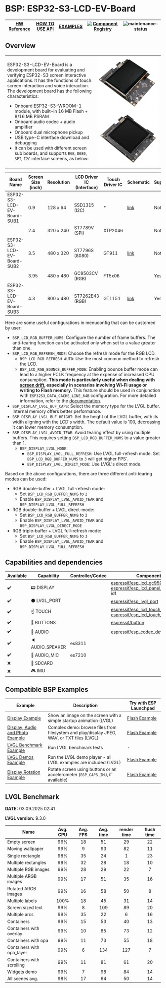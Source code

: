 # BSP: ESP32-S3-LCD-EV-Board

| [HW Reference](https://docs.espressif.com/projects/esp-dev-kits/en/latest/esp32s3/esp32-s3-lcd-ev-board/user_guide.html) | [HOW TO USE API](API.md) | [EXAMPLES](#compatible-bsp-examples) | [![Component Registry](https://components.espressif.com/components/espressif/esp32_s3_lcd_ev_board/badge.svg)](https://components.espressif.com/components/espressif/esp32_s3_lcd_ev_board) | ![maintenance-status](https://img.shields.io/badge/maintenance-actively--developed-brightgreen.svg) |
| --- | --- | --- | --- | -- |

## Overview

<table>
<tr><td>

ESP32-S3-LCD-EV-Board is a development board for evaluating and verifying ESP32-S3 screen interactive applications. It has the functions of touch screen interaction and voice interaction. The development board has the following characteristics:

* Onboard ESP32-S3-WROOM-1 module, with built-in 16 MB Flash + 8/16 MB PSRAM
* Onboard audio codec + audio amplifier
* Onboard dual microphone pickup
* USB type-C interface download and debugging
* It can be used with different screen sub boards, and supports `RGB`, `8080`, `SPI`, `I2C` interface screens, as below:

</td><td width="200">
  <img src="doc/esp32_s3_lcd_ev_board.webp">
  <img src="doc/esp32_s3_lcd_ev_board_2.webp">
</td></tr>
</table>


|         Board Name         | Screen Size (inch) | Resolution | LCD Driver IC (Interface) | Touch Driver IC |                                                                            Schematic                                                                            | Support |
| -------------------------- | ------------------ | ---------- | ------------------------- | --------------- | --------------------------------------------------------------------------------------------------------------------------------------------------------------- | ------- |
| ESP32-S3-LCD-EV-Board-SUB1 | 0.9                | 128 x 64   | SSD1315 (I2C)             | *               | [link](https://docs.espressif.com/projects/esp-dev-kits/zh_CN/latest/_static/esp32-s3-lcd-ev-board/schematics/SCH_ESP32-S3-LCD-Ev-Board-SUB1_V1.0_20220617.pdf) | Not yet |
|                            | 2.4                | 320 x 240  | ST7789V (SPI)             | XTP2046         |                                                                                                                                                                 | Not yet |
| ESP32-S3-LCD-EV-Board-SUB2 | 3.5                | 480 x 320  | ST7796S (8080)            | GT911           | [link](https://docs.espressif.com/projects/esp-dev-kits/zh_CN/latest/_static/esp32-s3-lcd-ev-board/schematics/SCH_ESP32-S3-LCD-EV-Board-SUB2_V1.2_20230509.pdf) | Not yet |
|                            | 3.95               | 480 x 480  | GC9503CV (RGB)            | FT5x06          |                                                                                                                                                                 | Yes     |
| ESP32-S3-LCD-EV-Board-SUB3 | 4.3                | 800 x 480  | ST7262E43 (RGB)           | GT1151          | [link](https://docs.espressif.com/projects/esp-dev-kits/zh_CN/latest/_static/esp32-s3-lcd-ev-board/schematics/SCH_ESP32-S3-LCD-EV-Board-SUB3_V1.1_20230315.pdf) | Yes     |

Here are some useful configurations in menuconfig that can be customed by user:

* `BSP_LCD_RGB_BUFFER_NUMS`: Configure the number of frame buffers. The anti-tearing function can be activated only when set to a value greater than one.
* `BSP_LCD_RGB_REFRESH_MODE`: Choose the refresh mode for the RGB LCD.
    * `BSP_LCD_RGB_REFRESH_AUTO`: Use the most common method to refresh the LCD.
    * `BSP_LCD_RGB_BOUNCE_BUFFER_MODE`: Enabling bounce buffer mode can lead to a higher PCLK frequency at the expense of increased CPU consumption. **This mode is particularly useful when dealing with [screen drift](https://docs.espressif.com/projects/esp-faq/en/latest/software-framework/peripherals/lcd.html#why-do-i-get-drift-overall-drift-of-the-display-when-esp32-s3-is-driving-an-rgb-lcd-screen), especially in scenarios involving Wi-Fi usage or writing to Flash memory.** This feature should be used in conjunction with `ESP32S3_DATA_CACHE_LINE_64B` configuration. For more detailed information, refer to the [documentation](https://docs.espressif.com/projects/esp-idf/en/latest/esp32s3/api-reference/peripherals/lcd.html#bounce-buffer-with-single-psram-frame-buffer).
* `BSP_DISPLAY_LVGL_BUF_CAPS`: Select the memory type for the LVGL buffer. Internal memory offers better performance.
* `BSP_DISPLAY_LVGL_BUF_HEIGHT`: Set the height of the LVGL buffer, with its width aligning with the LCD's width. The default value is 100, decreasing it can lower memory consumption.
* `BSP_DISPLAY_LVGL_AVOID_TEAR`: Avoid tearing effect by using multiple buffers. This requires setting `BSP_LCD_RGB_BUFFER_NUMS` to a value greater than 1.
    * `BSP_DISPLAY_LVGL_MODE`:
        * `BSP_DISPLAY_LVGL_FULL_REFRESH`: Use LVGL full-refresh mode. Set `BSP_LCD_RGB_BUFFER_NUMS` to `3` will get higher FPS`.
        * `BSP_DISPLAY_LVGL_DIRECT_MODE`: Use LVGL's direct mode.

Based on the above configurations, there are three different anti-tearing modes can be used:

* RGB double-buffer + LVGL full-refresh mode:
    * Set `BSP_LCD_RGB_BUFFER_NUMS` to `2`
    * Enable `BSP_DISPLAY_LVGL_AVOID_TEAR` and `BSP_DISPLAY_LVGL_FULL_REFRESH`
* RGB double-buffer + LVGL direct-mode:
    * Set `BSP_LCD_RGB_BUFFER_NUMS` to `2`
    * Enable `BSP_DISPLAY_LVGL_AVOID_TEAR` and `BSP_DISPLAY_LVGL_DIRECT_MODE`
* RGB triple-buffer + LVGL full-refresh mode:
    * Set `BSP_LCD_RGB_BUFFER_NUMS` to `3`
    * Enable `BSP_DISPLAY_LVGL_AVOID_TEAR` and `BSP_DISPLAY_LVGL_FULL_REFRESH`

## Capabilities and dependencies

<div align="center">
<!-- START_DEPENDENCIES -->

|     Available    |       Capability       |Controller/Codec|                                                                                                              Component                                                                                                              |      Version      |
|------------------|------------------------|----------------|-------------------------------------------------------------------------------------------------------------------------------------------------------------------------------------------------------------------------------------|-------------------|
|:heavy_check_mark:|     :pager: DISPLAY    |                |[espressif/esp_lcd_gc9503](https://components.espressif.com/components/espressif/esp_lcd_gc9503)<br/>[espressif/esp_lcd_panel_io_additions](https://components.espressif.com/components/espressif/esp_lcd_panel_io_additions)<br/>idf|^3<br/>^1<br/>>=5.3|
|:heavy_check_mark:|:black_circle: LVGL_PORT|                |                                                                    [espressif/esp_lvgl_port](https://components.espressif.com/components/espressif/esp_lvgl_port)                                                                   |         ^2        |
|:heavy_check_mark:|    :point_up: TOUCH    |                |    [espressif/esp_lcd_touch_ft5x06](https://components.espressif.com/components/espressif/esp_lcd_touch_ft5x06)<br/>[espressif/esp_lcd_touch_gt1151](https://components.espressif.com/components/espressif/esp_lcd_touch_gt1151)    |     ^1<br/>^1     |
|:heavy_check_mark:| :radio_button: BUTTONS |                |                                                                           [espressif/button](https://components.espressif.com/components/espressif/button)                                                                          |         ^4        |
|:heavy_check_mark:|  :musical_note: AUDIO  |                |                                                                    [espressif/esp_codec_dev](https://components.espressif.com/components/espressif/esp_codec_dev)                                                                   |       ~1.3.1      |
|:heavy_check_mark:| :speaker: AUDIO_SPEAKER|     es8311     |                                                                                                                                                                                                                                     |                   |
|:heavy_check_mark:| :microphone: AUDIO_MIC |     es7210     |                                                                                                                                                                                                                                     |                   |
|        :x:       |  :floppy_disk: SDCARD  |                |                                                                                                                                                                                                                                     |                   |
|        :x:       |    :video_game: IMU    |                |                                                                                                                                                                                                                                     |                   |

<!-- END_DEPENDENCIES -->
</div>

## Compatible BSP Examples

<div align="center">
<!-- START_EXAMPLES -->

| Example | Description | Try with ESP Launchpad |
| ------- | ----------- | ---------------------- |
| [Display Example](https://github.com/espressif/esp-bsp/tree/master/examples/display) | Show an image on the screen with a simple startup animation (LVGL) | [Flash Example](https://espressif.github.io/esp-launchpad/?flashConfigURL=https://espressif.github.io/esp-bsp/config.toml&app=display-) |
| [Display, Audio and Photo Example](https://github.com/espressif/esp-bsp/tree/master/examples/display_audio_photo) | Complex demo: browse files from filesystem and play/display JPEG, WAV, or TXT files (LVGL) | [Flash Example](https://espressif.github.io/esp-launchpad/?flashConfigURL=https://espressif.github.io/esp-bsp/config.toml&app=display_audio_photo-) |
| [LVGL Benchmark Example](https://github.com/espressif/esp-bsp/tree/master/examples/display_lvgl_benchmark) | Run LVGL benchmark tests | - |
| [LVGL Demos Example](https://github.com/espressif/esp-bsp/tree/master/examples/display_lvgl_demos) | Run the LVGL demo player - all LVGL examples are included (LVGL) | [Flash Example](https://espressif.github.io/esp-launchpad/?flashConfigURL=https://espressif.github.io/esp-bsp/config.toml&app=display_lvgl_demos-) |
| [Display Rotation Example](https://github.com/espressif/esp-bsp/tree/master/examples/display_rotation) | Rotate screen using buttons or an accelerometer (`BSP_CAPS_IMU`, if available) | [Flash Example](https://espressif.github.io/esp-launchpad/?flashConfigURL=https://espressif.github.io/esp-bsp/config.toml&app=display_rotation-) |

<!-- END_EXAMPLES -->
</div>

<!-- START_BENCHMARK -->

## LVGL Benchmark

**DATE:** 03.09.2025 02:41

**LVGL version:** 9.3.0

| Name | Avg. CPU | Avg. FPS | Avg. time | render time | flush time |
| ---- | :------: | :------: | :-------: | :---------: | :--------: |
| Empty screen | 96%  | 18  | 51  | 29  | 22  |
| Moving wallpaper | 99%  | 9  | 93  | 82  | 11  |
| Single rectangle | 98%  | 35  | 24  | 1  | 23  |
| Multiple rectangles | 98%  | 32  | 28  | 18  | 10  |
| Multiple RGB images | 99%  | 28  | 29  | 22  | 7  |
| Multiple ARGB images | 99%  | 17  | 51  | 35  | 16  |
| Rotated ARGB images | 99%  | 16  | 58  | 50  | 8  |
| Multiple labels | 100%  | 18  | 45  | 31  | 14  |
| Screen sized text | 99%  | 8  | 109  | 89  | 20  |
| Multiple arcs | 99%  | 35  | 22  | 6  | 16  |
| Containers | 99%  | 15  | 53  | 40  | 13  |
| Containers with overlay | 99%  | 10  | 85  | 73  | 12  |
| Containers with opa | 99%  | 11  | 73  | 55  | 18  |
| Containers with opa_layer | 99%  | 6  | 134  | 127  | 7  |
| Containers with scrolling | 99%  | 11  | 81  | 61  | 20  |
| Widgets demo | 99%  | 7  | 98  | 84  | 14  |
| All scenes avg. | 98%  | 17  | 64  | 50  | 14  |



<!-- END_BENCHMARK -->